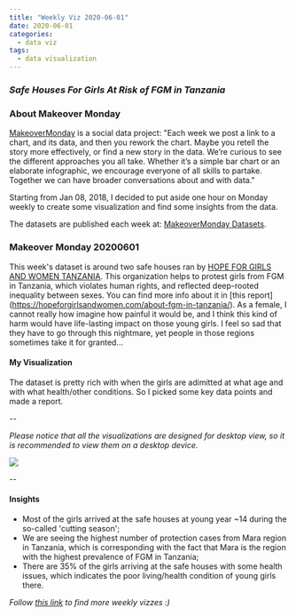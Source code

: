 ```yaml
---
title: "Weekly Viz 2020-06-01"
date: 2020-06-01
categories:
  - data viz
tags:
  - data visualization
---
```


### *Safe Houses For Girls At Risk of FGM in Tanzania*


### About Makeover Monday

[MakeoverMonday](http://www.makeovermonday.co.uk/) is a social data project:
"Each week we post a link to a chart, and its data, and then you rework the chart.
Maybe you retell the story more effectively, or find a new story in the data.
We’re curious to see the different approaches you all take. Whether it’s a simple bar chart or an elaborate infographic, we encourage everyone of all skills to partake.
Together we can have broader conversations about and with data."

Starting from Jan 08, 2018, I decided to put aside one hour on Monday weekly to create some visualization and find some insights from the data.

The datasets are published each week at: [MakeoverMonday Datasets](http://www.makeovermonday.co.uk/data/).

### Makeover Monday 20200601

This week's dataset is around two safe houses ran by [HOPE FOR GIRLS AND WOMEN TANZANIA](https://hopeforgirlsandwomen.com/safe-houses/). This organization helps to protest girls from FGM in Tanzania, which violates human rights, and reflected deep-rooted inequality between sexes. You can find more info about it in [this report] (https://hopeforgirlsandwomen.com/about-fgm-in-tanzania/). As a female, I cannot really how imagine how painful it would be, and I think this kind of harm would have life-lasting impact on those young girls. I feel so sad that they have to go through this nightmare, yet people in those regions sometimes take it for granted...    

#### My Visualization

The dataset is pretty rich with when the girls are adimitted at what age and with what health/other conditions. So I picked some key data points and made a report.  

--  

*Please notice that all the visualizations are designed for desktop view, so it is recommended to view them on a desktop device.*  

<div class='tableauPlaceholder' id='viz1591081037569' style='position: relative'>
<noscript><a href='#'>
  <img alt=' ' src='https:&#47;&#47;public.tableau.com&#47;static&#47;images&#47;Ma&#47;MakeOverMonday2020601SafeHousesForGirlsAtRiskofFGMinTanzania&#47;SafeHousesForGirlsinTanzania&#47;1_rss.png' style='border: none' />
</a></noscript>
<object class='tableauViz'  style='display:none;'>
  <param name='host_url' value='https%3A%2F%2Fpublic.tableau.com%2F' />
  <param name='embed_code_version' value='3' /> 
  <param name='site_root' value='' />
  <param name='name' value='MakeOverMonday2020601SafeHousesForGirlsAtRiskofFGMinTanzania&#47;SafeHousesForGirlsinTanzania' />
  <param name='tabs' value='no' />
  <param name='toolbar' value='yes' />
  <param name='static_image' value='https:&#47;&#47;public.tableau.com&#47;static&#47;images&#47;Ma&#47;MakeOverMonday2020601SafeHousesForGirlsAtRiskofFGMinTanzania&#47;SafeHousesForGirlsinTanzania&#47;1.png' />
  <param name='animate_transition' value='yes' />
  <param name='display_static_image' value='yes' />
  <param name='display_spinner' value='yes' />
  <param name='display_overlay' value='yes' />
  <param name='display_count' value='yes' />
</object></div>           
<script type='text/javascript'>       
  var divElement = document.getElementById('viz1591081037569');       
  var vizElement = divElement.getElementsByTagName('object')[0];         
  if ( divElement.offsetWidth > 800 ) { vizElement.style.width='1000px';vizElement.style.height='1227px';} else if ( divElement.offsetWidth > 500 ) { vizElement.style.width='1000px';vizElement.style.height='1227px';} else { vizElement.style.width='100%';vizElement.style.height='1677px';}             
  var scriptElement = document.createElement('script');        
  scriptElement.src = 'https://public.tableau.com/javascripts/api/viz_v1.js';   
  vizElement.parentNode.insertBefore(scriptElement, vizElement);              
</script>
  
  
--  

#### Insights
* Most of the girls arrived at the safe houses at young year ~14 during the so-called 'cutting season';  
* We are seeing the highest number of protection cases from Mara region in Tanzania, which is corresponding with the fact that Mara is the region with the highest prevalence of FGM in Tanzania;  
* There are 35% of the girls arriving at the safe houses with some health issues, which indicates the poor living/health condition of young girls there.  


*Follow [this link](https://yudong-94.github.io/personal-website/project/MakeOverMonday2020/) to find more weekly vizzes :)*